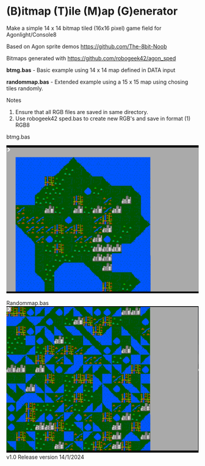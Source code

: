 # (B)itmap (T)ile (M)ap (G)enerator

 Make a simple 14 x 14 bitmap tiled (16x16 pixel) game field for Agonlight/Console8

 Based on Agon sprite demos https://github.com/The-8bit-Noob
 
 Bitmaps generated with https://github.com/robogeek42/agon_sped 

<b>btmg.bas</b> - Basic example using 14 x 14 map defined in DATA input

<b>randommap.bas</b> - Extended example using a 15 x 15 map using chosing tiles randomly.

 Notes
 1. Ensure that all RGB files are saved in same directory.
 2. Use robogeek42 sped.bas to create new RGB's and save in format (1) RGB8


btmg.bas

![btmg.bas](https://github.com/8BitVino/btmg/blob/main/btmg.png)


Randommap.bas
![randommap.bas](https://github.com/8BitVino/btmg/blob/main/randommap.png)
v1.0 Release version 14/1/2024
